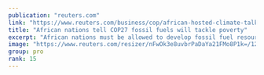 ```yaml
---
publication: "reuters.com"
link: "https://www.reuters.com/business/cop/african-hosted-climate-talks-give-fossil-fuel-voice-2022-11-10/"
title: "African nations tell COP27 fossil fuels will tackle poverty"
excerpt: "African nations must be allowed to develop fossil fuel resources to help lift their people out of poverty, governments said at the COP27 climate talks in Egypt, which welcomed leaders of oil and gas c"
image: "https://www.reuters.com/resizer/nFwOk3e8uvbrPaDaYa21FMo8P1k=/1200x628/smart/filters:quality(80)/cloudfront-us-east-2.images.arcpublishing.com/reuters/7SQC45SC3NPNNILNF4MFXFFJGA.jpg"
group: pro
rank: 15
---
```

